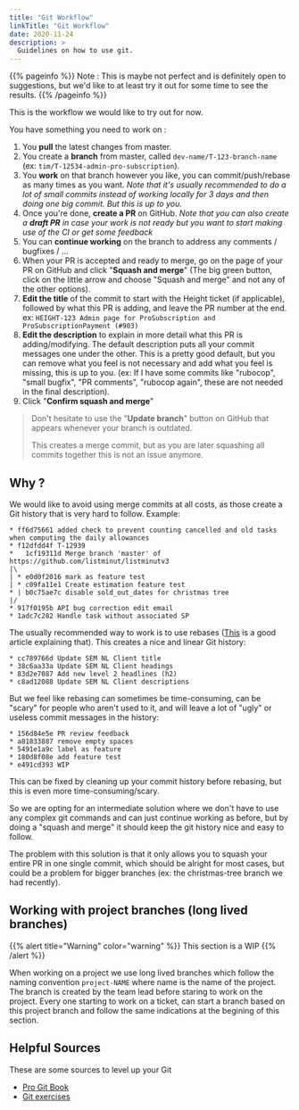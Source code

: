 ```yaml
---
title: "Git Workflow"
linkTitle: "Git Workflow"
date: 2020-11-24
description: >
  Guidelines on how to use git.
---
```


{{% pageinfo %}}
Note : This is maybe not perfect and is definitely open to suggestions, but we'd like to at least try it out for some time to see the results.
{{% /pageinfo %}}

This is the workflow we would like to try out for now.

You have something you need to work on :

1. You **pull** the latest changes from master.
2. You create a **branch** from master, called `dev-name/T-123-branch-name` (ex: `tim/T-12534-admin-pro-subscription`).
3. You **work** on that branch however you like, you can commit/push/rebase as many times as you want. _Note that it's usually recommended to do a lot of small commits instead of working locally for 3 days and then doing one big commit. But this is up to you._
4. Once you're done, **create a PR** on GitHub. _Note that you can also create a **draft PR** in case your work is not ready but you want to start making use of the CI or get some feedback_
5. You can **continue working** on the branch to address any comments / bugfixes / ...
6. When your PR is accepted and ready to merge, go on the page of your PR on GitHub and click "**Squash and merge**" (The big green button, click on the little arrow and choose "Squash and merge" and not any of the other options).
7. **Edit the title** of the commit to start with the Height ticket (if applicable), followed by what this PR is adding, and leave the PR number at the end. ex: `HEIGHT-123 Admin page for ProSubscription and ProSubscriptionPayment (#903)`
8. **Edit the description** to explain in more detail what this PR is adding/modifying. The default description puts all your commit messages one under the other. This is a pretty good default, but you can remove what you feel is not necessary and add what you feel is missing, this is up to you. (ex: If I have some commits like "rubocop", "small bugfix", "PR comments", "rubocop again", these are not needed in the final description).
9. Click "**Confirm squash and merge**"

> Don't hesitate to use the "**Update branch**" button on GitHub that appears whenever your branch is outdated.
>
> This creates a merge commit, but as you are later squashing all commits together this is not an issue anymore.

## Why ?

We would like to avoid using merge commits at all costs, as those create a Git history that is very hard to follow.
Example:

```
* ff6d75661 added check to prevent counting cancelled and old tasks when computing the daily allowances
* f12dfdd4f T-12939
*   1cf19311d Merge branch 'master' of https://github.com/listminut/listminutv3
|\
| * e0d0f2016 mark as feature test
| * c09fa11e1 Create estimation feature test
* | b0c75ae7c disable sold_out_dates for christmas tree
|/
* 917f0195b API bug correction edit email
* 1adc7c282 Handle task without associated SP
```

The usually recommended way to work is to use rebases ([This](https://daniel.haxx.se/blog/2020/11/09/this-is-how-i-git/) is a good article explaining that). This creates a nice and linear Git history:

```
* cc789766d Update SEM NL Client title
* 38c6aa33a Update SEM NL Client headings
* 83d2e7087 Add new level 2 headlines (h2)
* c8ad12088 Update SEM NL Client descriptions
```

But we feel like rebasing can sometimes be time-consuming, can be "scary" for people who aren't used to it, and will leave a lot of "ugly" or useless commit messages in the history:

```
* 156d84e5e PR review feedback
* a81833887 remove empty spaces
* 5491e1a9c label as feature
* 180d8f08e add feature test
* e491cd393 WIP
```

This can be fixed by cleaning up your commit history before rebasing, but this is even more time-consuming/scary.

So we are opting for an intermediate solution where we don't have to use any complex git commands and can just continue working as before, but by doing a "squash and merge" it should keep the git history nice and easy to follow.

The problem with this solution is that it only allows you to squash your entire PR in one single commit, which should be alright for most cases, but could be a problem for bigger branches (ex: the christmas-tree branch we had recently).

## Working with project branches (long lived branches)

{{% alert title="Warning" color="warning" %}}
This section is a WIP 
{{% /alert %}}

When working on a project we use long lived branches which follow the naming convention `project-NAME` where name is the name of the project. The branch is created by the team lead before staring to work on the project. Every one starting to work on a ticket, can start a branch based on this project branch and follow the same indications at the begining of this section.

## Helpful Sources

These are some sources to level up your Git

- [Pro Git Book](https://git-scm.com/book/en/v2)
- [Git exercises](https://gitexercises.fracz.com/)
